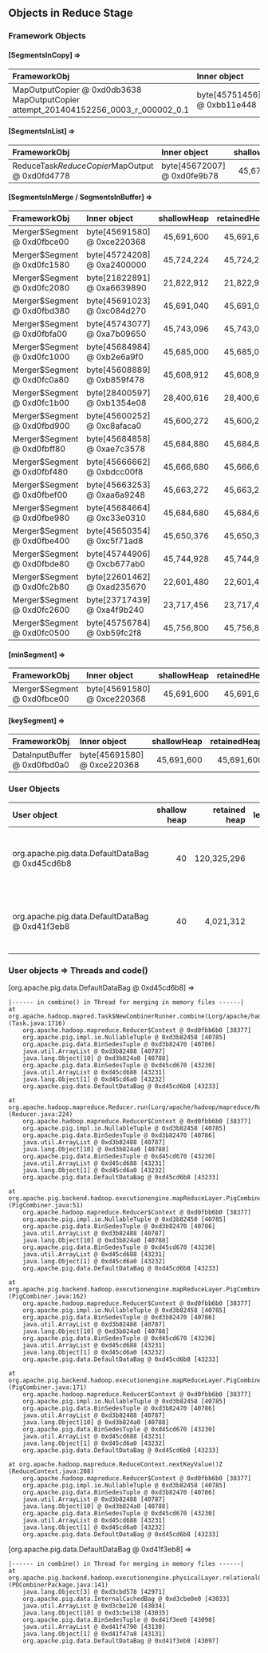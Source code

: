 ## Objects in Reduce Stage

### Framework Objects

#### [SegmentsInCopy] => 

| FrameworkObj 	| Inner object 	| shallowHeap 	| retainedHeap 	| TaskId 	|
| :----------- | :----------- | -----------: | -----------: | -----------: |
| MapOutputCopier @ 0xd0db3638  MapOutputCopier attempt_201404152256_0003_r_000002_0.1	| byte[45751456] @ 0xbb11e448	| 45,751,472	| 45,751,472	|12	|

#### [SegmentsInList] => 

| FrameworkObj 	| Inner object 	| shallowHeap 	| retainedHeap 	| TaskId 	|
| :----------- | :----------- | -----------: | -----------: | -----------: |
| ReduceTask$ReduceCopier$MapOutput @ 0xd0fd4778	| byte[45672007] @ 0xd0fe9b78	| 45,672,024	| 45,672,024	|9	|

#### [SegmentsInMerge / SegmentsInBuffer] => 

| FrameworkObj 	| Inner object 	| shallowHeap 	| retainedHeap 	| TaskId 	|
| :----------- | :----------- | -----------: | -----------: | -----------: |
| Merger$Segment @ 0xd0fbce00	| byte[45691580] @ 0xce220368	| 45,691,600	| 45,691,600	|6	|
| Merger$Segment @ 0xd0fc1580	| byte[45724208] @ 0xa2400000	| 45,724,224	| 45,724,224	|16	|
| Merger$Segment @ 0xd0fc2080	| byte[21822891] @ 0xa6639890	| 21,822,912	| 21,822,912	|21	|
| Merger$Segment @ 0xd0fbd380	| byte[45691023] @ 0xc084d270	| 45,691,040	| 45,691,040	|8	|
| Merger$Segment @ 0xd0fbfa00	| byte[45743077] @ 0xa7b09650	| 45,743,096	| 45,743,096	|14	|
| Merger$Segment @ 0xd0fc1000	| byte[45684984] @ 0xb2e6a9f0	| 45,685,000	| 45,685,000	|0	|
| Merger$Segment @ 0xd0fc0a80	| byte[45608889] @ 0xb859f478	| 45,608,912	| 45,608,912	|13	|
| Merger$Segment @ 0xd0fc1b00	| byte[28400597] @ 0xb1354e08	| 28,400,616	| 28,400,616	|18	|
| Merger$Segment @ 0xd0fbd900	| byte[45600252] @ 0xc8afaca0	| 45,600,272	| 45,600,272	|15	|
| Merger$Segment @ 0xd0fbff80	| byte[45684858] @ 0xae7c3578	| 45,684,880	| 45,684,880	|5	|
| Merger$Segment @ 0xd0fbf480	| byte[45666662] @ 0xbdcc00f8	| 45,666,680	| 45,666,680	|7	|
| Merger$Segment @ 0xd0fbef00	| byte[45663253] @ 0xaa6a9248	| 45,663,272	| 45,663,272	|17	|
| Merger$Segment @ 0xd0fbe980	| byte[45684664] @ 0xc33e0310	| 45,684,680	| 45,684,680	|4	|
| Merger$Segment @ 0xd0fbe400	| byte[45650354] @ 0xc5f71ad8	| 45,650,376	| 45,650,376	|11	|
| Merger$Segment @ 0xd0fbde80	| byte[45744906] @ 0xcb677ab0	| 45,744,928	| 45,744,928	|10	|
| Merger$Segment @ 0xd0fc2b80	| byte[22601462] @ 0xad235670	| 22,601,480	| 22,601,480	|19	|
| Merger$Segment @ 0xd0fc2600	| byte[23717439] @ 0xa4f9b240	| 23,717,456	| 23,717,456	|20	|
| Merger$Segment @ 0xd0fc0500	| byte[45756784] @ 0xb59fc2f8	| 45,756,800	| 45,756,800	|3	|


#### [minSegment] => 

| FrameworkObj 	| Inner object 	| shallowHeap 	| retainedHeap 	| TaskId 	|
| :----------- | :----------- | -----------: | -----------: |-----------: |
| Merger$Segment @ 0xd0fbce00	| byte[45691580] @ 0xce220368	| 45,691,600	| 45,691,600	|6	|


#### [keySegment] => 

| FrameworkObj 	| Inner object 	| shallowHeap 	| retainedHeap 	|
| :----------- | :----------- | -----------: | -----------: |
| DataInputBuffer @ 0xd0fbd0a0	| byte[45691580] @ 0xce220368	| 45,691,600	| 45,691,600	|


### User Objects

| User object | shallow heap | retained heap | length | inner object | inner size | threads | code() |
|:------------| ------------:| -------------:| ------:|:------------ | ----------:| :------ | :------|
| org.apache.pig.data.DefaultDataBag @ 0xd45cd6b8 | 40 | 120,325,296 | 1 |  | | Thread for merging in memory files | combine |
| org.apache.pig.data.DefaultDataBag @ 0xd41f3eb8 | 40 | 4,021,312 | 1 |  | | Thread for merging in memory files | combine |

### User objects => Threads and code() 

[org.apache.pig.data.DefaultDataBag @ 0xd45cd6b8] =>

	|------ in combine() in Thread for merging in memory files ------|
	at org.apache.hadoop.mapred.Task$NewCombinerRunner.combine(Lorg/apache/hadoop/mapred/RawKeyValueIterator;Lorg/apache/hadoop/mapred/OutputCollector;)V (Task.java:1716)
		org.apache.hadoop.mapreduce.Reducer$Context @ 0xd0fbb6b0 [38377]
		org.apache.pig.impl.io.NullableTuple @ 0xd3b82458 [40785]
		org.apache.pig.data.BinSedesTuple @ 0xd3b82470 [40786]
		java.util.ArrayList @ 0xd3b82488 [40787]
		java.lang.Object[10] @ 0xd3b824a0 [40788]
		org.apache.pig.data.BinSedesTuple @ 0xd45cd670 [43230]
		java.util.ArrayList @ 0xd45cd688 [43231]
		java.lang.Object[1] @ 0xd45cd6a0 [43232]
		org.apache.pig.data.DefaultDataBag @ 0xd45cd6b8 [43233]

	at org.apache.hadoop.mapreduce.Reducer.run(Lorg/apache/hadoop/mapreduce/Reducer$Context;)V (Reducer.java:224)
		org.apache.hadoop.mapreduce.Reducer$Context @ 0xd0fbb6b0 [38377]
		org.apache.pig.impl.io.NullableTuple @ 0xd3b82458 [40785]
		org.apache.pig.data.BinSedesTuple @ 0xd3b82470 [40786]
		java.util.ArrayList @ 0xd3b82488 [40787]
		java.lang.Object[10] @ 0xd3b824a0 [40788]
		org.apache.pig.data.BinSedesTuple @ 0xd45cd670 [43230]
		java.util.ArrayList @ 0xd45cd688 [43231]
		java.lang.Object[1] @ 0xd45cd6a0 [43232]
		org.apache.pig.data.DefaultDataBag @ 0xd45cd6b8 [43233]

	at org.apache.pig.backend.hadoop.executionengine.mapReduceLayer.PigCombiner$Combine.reduce(Ljava/lang/Object;Ljava/lang/Iterable;Lorg/apache/hadoop/mapreduce/Reducer$Context;)V (PigCombiner.java:51)
		org.apache.hadoop.mapreduce.Reducer$Context @ 0xd0fbb6b0 [38377]
		org.apache.pig.impl.io.NullableTuple @ 0xd3b82458 [40785]
		org.apache.pig.data.BinSedesTuple @ 0xd3b82470 [40786]
		java.util.ArrayList @ 0xd3b82488 [40787]
		java.lang.Object[10] @ 0xd3b824a0 [40788]
		org.apache.pig.data.BinSedesTuple @ 0xd45cd670 [43230]
		java.util.ArrayList @ 0xd45cd688 [43231]
		java.lang.Object[1] @ 0xd45cd6a0 [43232]
		org.apache.pig.data.DefaultDataBag @ 0xd45cd6b8 [43233]

	at org.apache.pig.backend.hadoop.executionengine.mapReduceLayer.PigCombiner$Combine.reduce(Lorg/apache/pig/impl/io/PigNullableWritable;Ljava/lang/Iterable;Lorg/apache/hadoop/mapreduce/Reducer$Context;)V (PigCombiner.java:162)
		org.apache.hadoop.mapreduce.Reducer$Context @ 0xd0fbb6b0 [38377]
		org.apache.pig.impl.io.NullableTuple @ 0xd3b82458 [40785]
		org.apache.pig.data.BinSedesTuple @ 0xd3b82470 [40786]
		java.util.ArrayList @ 0xd3b82488 [40787]
		java.lang.Object[10] @ 0xd3b824a0 [40788]
		org.apache.pig.data.BinSedesTuple @ 0xd45cd670 [43230]
		java.util.ArrayList @ 0xd45cd688 [43231]
		java.lang.Object[1] @ 0xd45cd6a0 [43232]
		org.apache.pig.data.DefaultDataBag @ 0xd45cd6b8 [43233]

	at org.apache.pig.backend.hadoop.executionengine.mapReduceLayer.PigCombiner$Combine.processOnePackageOutput(Lorg/apache/hadoop/mapreduce/Reducer$Context;)Z (PigCombiner.java:171)
		org.apache.hadoop.mapreduce.Reducer$Context @ 0xd0fbb6b0 [38377]
		org.apache.pig.impl.io.NullableTuple @ 0xd3b82458 [40785]
		org.apache.pig.data.BinSedesTuple @ 0xd3b82470 [40786]
		java.util.ArrayList @ 0xd3b82488 [40787]
		java.lang.Object[10] @ 0xd3b824a0 [40788]
		org.apache.pig.data.BinSedesTuple @ 0xd45cd670 [43230]
		java.util.ArrayList @ 0xd45cd688 [43231]
		java.lang.Object[1] @ 0xd45cd6a0 [43232]
		org.apache.pig.data.DefaultDataBag @ 0xd45cd6b8 [43233]

	at org.apache.hadoop.mapreduce.ReduceContext.nextKeyValue()Z (ReduceContext.java:208)
		org.apache.hadoop.mapreduce.Reducer$Context @ 0xd0fbb6b0 [38377]
		org.apache.pig.impl.io.NullableTuple @ 0xd3b82458 [40785]
		org.apache.pig.data.BinSedesTuple @ 0xd3b82470 [40786]
		java.util.ArrayList @ 0xd3b82488 [40787]
		java.lang.Object[10] @ 0xd3b824a0 [40788]
		org.apache.pig.data.BinSedesTuple @ 0xd45cd670 [43230]
		java.util.ArrayList @ 0xd45cd688 [43231]
		java.lang.Object[1] @ 0xd45cd6a0 [43232]
		org.apache.pig.data.DefaultDataBag @ 0xd45cd6b8 [43233]


[org.apache.pig.data.DefaultDataBag @ 0xd41f3eb8] =>

	|------ in combine() in Thread for merging in memory files ------|
	at org.apache.pig.backend.hadoop.executionengine.physicalLayer.relationalOperators.POCombinerPackage.getNext(Lorg/apache/pig/data/Tuple;)Lorg/apache/pig/backend/hadoop/executionengine/physicalLayer/Result; (POCombinerPackage.java:141)
		java.lang.Object[3] @ 0xd3cbd578 [42971]
		org.apache.pig.data.InternalCachedBag @ 0xd3cbe0e0 [43033]
		java.util.ArrayList @ 0xd3cbe120 [43034]
		java.lang.Object[10] @ 0xd3cbe138 [43035]
		org.apache.pig.data.BinSedesTuple @ 0xd41f3ee0 [43098]
		java.util.ArrayList @ 0xd41f4790 [43130]
		java.lang.Object[1] @ 0xd41f47a8 [43131]
		org.apache.pig.data.DefaultDataBag @ 0xd41f3eb8 [43097]


